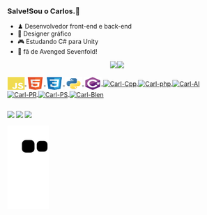 ### Salve!Sou o Carlos.👋


- ♟  Desenvolvedor front-end e back-end 
- 🎨 Designer gráfico 
- 🎮 Estudando C# para Unity
- 🎸 fã de Avenged Sevenfold! 


<div align="center">
  <a href="https://github.com/CarlosDevH">
  <img height="180em" src="https://github-readme-stats.vercel.app/api?username=CarlosDevH&show_icons=true&theme=&include_all_commits=true&count_private=true"/><img height="180em" src="https://github-readme-stats.vercel.app/api/top-langs/?username=CarlosDevH&layout=compact&langs_count=7&theme="/>
</div>
 
 <div style="display: inline_block"><br>
  <img align="center" alt="Carl-Js" height="30" width="40" src="https://raw.githubusercontent.com/devicons/devicon/master/icons/javascript/javascript-plain.svg">
  <img align="center" alt="Carl-HTML" height="30" width="40" src="https://raw.githubusercontent.com/devicons/devicon/master/icons/html5/html5-original.svg">
  <img align="center" alt="Carl-CSS" height="30" width="40" src="https://raw.githubusercontent.com/devicons/devicon/master/icons/css3/css3-original.svg">
  <img align="center" alt="Carl-Python" height="30" width="40" src="https://raw.githubusercontent.com/devicons/devicon/master/icons/python/python-original.svg">
  <img align="center" alt="Carl-Csharp" height="30" width="40" src="https://raw.githubusercontent.com/devicons/devicon/master/icons/csharp/csharp-original.svg">
  <img align="center" alt="Carl-Cpp" height="30" width="40" src="https://cdn.jsdelivr.net/gh/devicons/devicon/icons/cplusplus/cplusplus-original.svg" />
  <img align="center" alt="Carl-php" height="30" width="40" src="https://cdn.jsdelivr.net/gh/devicons/devicon/icons/php/php-plain.svg" />   
  <img align="center" alt="Carl-AI" height="30" width="40" src="https://cdn.jsdelivr.net/gh/devicons/devicon/icons/illustrator/illustrator-plain.svg">
  <img align="center" alt="Carl-PR" height="30" width="40" src="https://cdn.jsdelivr.net/gh/devicons/devicon/icons/premierepro/premierepro-original.svg"/>
  <img align="center" alt="Carl-PS" height="30" width="40" src="https://cdn.jsdelivr.net/gh/devicons/devicon/icons/photoshop/photoshop-plain.svg" />
  <img align="center" alt="Carl-Blen" height="30" width="40" src="https://cdn.jsdelivr.net/gh/devicons/devicon/icons/blender/blender-original.svg" />
          
    
</div>
  
  ##
 <div> 
  <a href="https://instagram.com/eh_u_carlitos" target="_blank"><img src="https://img.shields.io/badge/-Instagram-%23E4405F?style=for-the-badge&logo=instagram&logoColor=white" target="_blank"></a>
 <a href="https://discord.gg/kjCYQ4HB" target="_blank"><img src="https://img.shields.io/badge/Discord-7289DA?style=for-the-badge&logo=discord&logoColor=white" target="_blank"></a> 
  <a href = "mailto:carlosdeveloper669@gmail.com"><img src="https://img.shields.io/badge/-Gmail-%23333?style=for-the-badge&logo=gmail&logoColor=white" target="_blank"></a>
   
 
![Snake animation](https://github.com/CarlosDevH/CarlosDevH/blob/output/github-contribution-grid-snake.svg)
 
</div>

